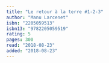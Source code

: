 ```yaml
---
title: "Le retour à la terre #1-2-3"
author: "Manu Larcenet"
isbn: "2205059513"
isbn13: "9782205059519"
rating: 5
pages: 300
read: "2018-08-23"
added: "2018-08-23"
---
```


